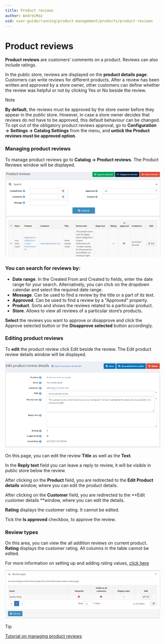 ```yaml
---
title: Product reviews
author: AndreiMaz
uid: user-guide/running/product-management/products/product-reviews
---
```

# Product reviews

**Product reviews** are customers’ comments on a product. Reviews can also include ratings.

In the public store, reviews are displayed on the **product details page**. Customers can write reviews for different products. After a review has been written and approved by a store owner, other customers can define whether the review was helpful or not by clicking Yes or No beside the review.

> [!NOTE] 
> **By default**, the reviews must be approved by the store owner before they appear in the public store. However, in case a store owner decides that reviews do not have to be approved, this default behaviour can be changed. To opt out of the obligatory product reviews approval, go to **Configuration → Settings → Catalog Settings** from the menu, and **untick the Product reviews must be approved option**.

### Managing product reviews

To manage product reviews go to **Catalog → Product reviews**. The Product Reviews window will be displayed.

![](_static/product-reviews/product_reviews2.png)

### You can search for reviews by:

- **Date range**. In the Created From and Created to fields, enter the date range for your search. Alternatively, you can click on the dropdown calendar and select the required date range.
- **Message**. Can be used to find a review by the title or a part of its text.
- **Approved**. Can be used to find a review by a "Approved" property.
- **Product**. Sorts and shows the reviews related to a particular product.
- **Store**. Allows to view all reviews of a particular store’s products.

**Select** the reviews you want to approve or disapprove and click the Approve selected button or the **Disapprove selected** button accordingly.

### Editing product reviews

To **edit** the product review click Edit beside the review. The Edit product review details window will be displayed.

![](_static/product-reviews/edit_product_review_details.png)

On this page, you can edit the review **Title** as well as the **Text**.

In the **Reply text** field you can leave a reply to review, it will be visible in public store below the review. 

After clicking on the **Product** field, you are redirected to the **Edit Product details** window, where you can edit the product details.

After clicking on the **Customer** field, you are redirected to the **Edit customer details **window, where you can edit the details.

**Rating** displays the customer rating. It cannot be edited.

Tick the **Is approved** checkbox, to approve the review.

### Review types

On this area, you can view the all addition reviews on current product. **Rating** displays the customer rating. All columns in the table cannot be edited.

For more information on setting up and adding rating values, [click here](xref:user-guide/running/product-management/catalog-settings)

![r1](_static/product-reviews/review_types.png)

> [!TIP] 
> [Tutorial on managing product reviews](https://www.youtube.com/watch?v=TBOpCoEAMnU&feature=youtu.be)
